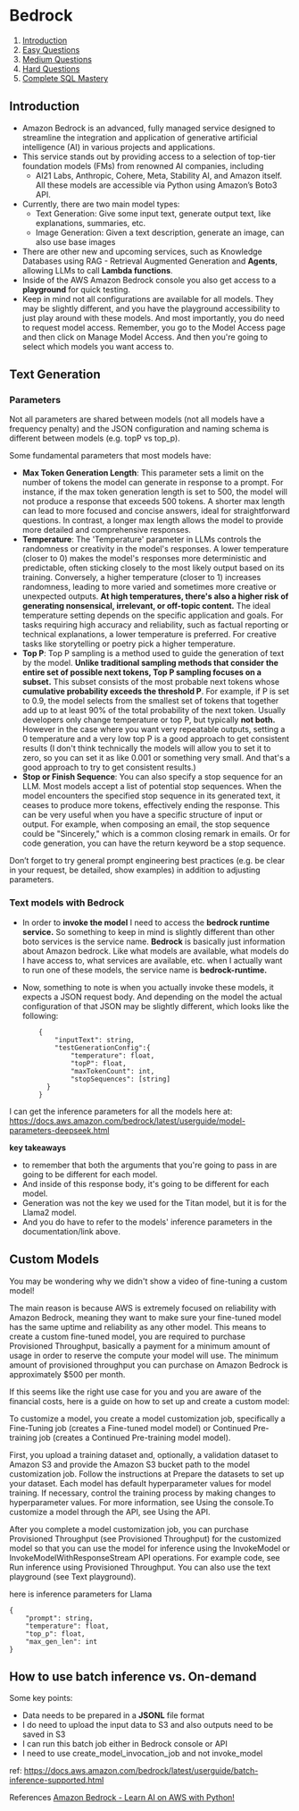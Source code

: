 # Bedrock

1. [Introduction](#1)
1. [Easy Questions](#2)  
2. [Medium Questions](#3)
3. [Hard Questions](#4) 
3. [Complete SQL Mastery](#5)  
 

<a name="1"></a>
## Introduction 

- Amazon Bedrock is an advanced, fully managed service designed to streamline the integration and application of generative artificial intelligence (AI) in various projects and applications.
- This service stands out by providing access to a selection of top-tier foundation models (FMs) from renowned AI companies, including
     - AI21 Labs, Anthropic, Cohere, Meta, Stability AI, and Amazon itself. All these models are accessible via Python using Amazon’s Boto3 API.
- Currently, there are two main model types:
    - Text Generation: Give some input text, generate output text, like explanations, summaries, etc.
    - Image Generation: Given a text description, generate an image, can also use base images
- There are other new and upcoming services, such as Knowledge Databases using RAG - Retrieval Augmented Generation and **Agents**, allowing LLMs to call **Lambda functions**.
- Inside of the AWS Amazon Bedrock console you also get access to a **playground** for quick testing.
- Keep in mind not all configurations are available for all models. They may be slightly different, and you have the playground accessibility to just play around with these models. And most importantly, you do need to request model access. Remember, you go to the Model Access page and then click on Manage Model Access. And then you're going to select which models you want access to.

## Text Generation

### Parameters

Not all parameters are shared between models (not all models have a frequency penalty) and the JSON configuration and naming schema is different between models (e.g. topP vs top_p).

Some fundamental parameters that most models have:

- **Max Token Generation Length**: This parameter sets a limit on the number of tokens the model can generate in response to a prompt. For instance, if the max token generation length is set to 500, the model will not produce a response that exceeds 500 tokens. A shorter max length can lead to more focused and concise answers, ideal for straightforward questions. In contrast, a longer max length allows the model to provide more detailed and comprehensive responses. 
- **Temperature**: The 'Temperature' parameter in LLMs controls the randomness or creativity in the model's responses. A lower temperature (closer to 0) makes the model's responses more deterministic and predictable, often sticking closely to the most likely output based on its training. Conversely, a higher temperature (closer to 1) increases randomness, leading to more varied and sometimes more creative or unexpected outputs. **At high temperatures, there's also a higher risk of generating nonsensical, irrelevant, or off-topic content.** The ideal temperature setting depends on the specific application and goals. For tasks requiring high accuracy and reliability, such as factual reporting or technical explanations, a lower temperature is preferred.  For creative tasks like storytelling or poetry pick a higher temperature.
- **Top P**: Top P sampling is a method used to guide the generation of text by the model. **Unlike traditional sampling methods that consider the entire set of possible next tokens, Top P sampling focuses on a subset.** This subset consists of the most probable next tokens whose **cumulative probability exceeds the threshold P**. For example, if P is set to 0.9, the model selects from the smallest set of tokens that together add up to at least 90% of the total probability of the next token. Usually developers only change temperature or top P, but typically **not both.** However in the case where you want very repeatable outputs, setting a 0 temperature and a very low top P is a good approach to get consistent results (I don't think technically the models will allow you to set it to zero, so you can set it as like 0.001 or something very small. And that's a good approach to try to get consistent results.)
- **Stop or Finish Sequence**: You can also specify a stop sequence for an LLM. Most models accept a list of potential stop sequences. When the model encounters the specified stop sequence in its generated text, it ceases to produce more tokens, effectively ending the response. This can be very useful when you have a specific structure of input or output. For example, when composing an email, the stop sequence could be "Sincerely," which is a common closing remark in emails. Or for code generation, you can have the return keyword be a stop sequence.

Don’t forget to try general prompt engineering best practices (e.g. be clear in your request, be detailed, show examples) in addition to adjusting parameters.

### Text models with Bedrock

- In order to **invoke the model** I need to access the **bedrock runtime service.** So something to keep in mind is slightly different than other boto services is the service name. **Bedrock** is basically just information about Amazon bedrock. Like what models are available, what models do I have access to, what services are available, etc. when I actually want to run one of these models, the service name is **bedrock-runtime.**
- Now, something to note is when you actually invoke these models, it expects a JSON request body. And depending on the model the actual configuration of that JSON may be slightly different, which looks like the following:

          {
              "inputText": string,
              "testGenerationConfig":{
                  "temperature": float,
                  "topP": float,
                  "maxTokenCount": int,
                  "stopSequences": [string]
            }
          }

I can get the inference parameters for all the models here at: https://docs.aws.amazon.com/bedrock/latest/userguide/model-parameters-deepseek.html 

**key takeaways**
- to remember that both the arguments that you're going to pass in are going to be different for each model.
- And inside of this response body, it's going to be different for each model.
- Generation was not the key we used for the Titan model, but it is for the Llama2 model.
- And you do have to refer to the models' inference parameters in the documentation/link above.

  
## Custom Models
You may be wondering why we didn't show a video of fine-tuning a custom model!

The main reason is because AWS is extremely focused on reliability with Amazon Bedrock, meaning they want to make sure your fine-tuned model has the same uptime and reliability as any other model. This means to create a custom fine-tuned model, you are required to purchase Provisioned Throughput, basically a payment for a minimum amount of usage in order to reserve the compute your model will use. The minimum amount  of provisioned throughput you can purchase on Amazon Bedrock is approximately $500 per month.

If this seems like the right use case for you and you are aware of the financial costs, here is a guide on how to set up and create a custom model:

To customize a model, you create a model customization job, specifically a Fine-Tuning job (creates a Fine-tuned model model) or Continued Pre-training job (creates a Continued Pre-training model model).

First, you upload a training dataset and, optionally, a validation dataset to Amazon S3 and provide the Amazon S3 bucket path to the model customization job. Follow the instructions at Prepare the datasets to set up your dataset. Each model has default hyperparameter values for model training. If necessary, control the training process by making changes to hyperparameter values. For more information, see Using the console.To customize a model through the API, see Using the API.

After you complete a model customization job, you can purchase Provisioned Throughput (see Provisioned Throughput) for the customized model so that you can use the model for inference using the InvokeModel or InvokeModelWithResponseStream API operations. For example code, see Run inference using Provisioned Throughput. You can also use the text playground (see Text playground).

here is inference parameters for Llama 

    {
        "prompt": string,
        "temperature": float,
        "top_p": float,
        "max_gen_len": int
    }

## How to use batch inference vs. On-demand

Some key points:
- Data needs to be prepared in a **JSONL** file format 
- I do need to upload the input data to S3 and also outputs need to be saved in S3
- I can run this batch job either in Bedrock console or API
- I need to use create_model_invocation_job and not invoke_model

ref: https://docs.aws.amazon.com/bedrock/latest/userguide/batch-inference-supported.html



References <a href="https://www.udemy.com/course/amazon-bedrock-learn-ai-on-aws-with-python/">Amazon Bedrock - Learn AI on AWS with Python!</a>
